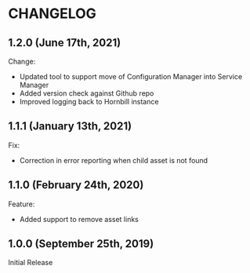 # CHANGELOG
## 1.2.0 (June 17th, 2021)

Change:

- Updated tool to support move of Configuration Manager into Service Manager
- Added version check against Github repo 
- Improved logging back to Hornbill instance

## 1.1.1 (January 13th, 2021)

Fix:

- Correction in error reporting when child asset is not found 

## 1.1.0 (February 24th, 2020)

Feature:

- Added support to remove asset links

## 1.0.0 (September 25th, 2019)

Initial Release
